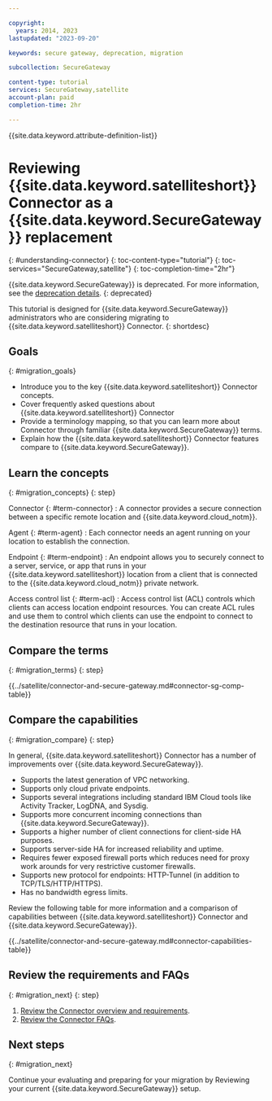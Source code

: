 ```yaml
---

copyright:
  years: 2014, 2023
lastupdated: "2023-09-20"

keywords: secure gateway, deprecation, migration

subcollection: SecureGateway

content-type: tutorial
services: SecureGateway,satellite
account-plan: paid
completion-time: 2hr

---
```


{{site.data.keyword.attribute-definition-list}}


# Reviewing {{site.data.keyword.satelliteshort}} Connector as a {{site.data.keyword.SecureGateway}} replacement
{: #understanding-connector}
{: toc-content-type="tutorial"}
{: toc-services="SecureGateway,satellite"}
{: toc-completion-time="2hr"}

{{site.data.keyword.SecureGateway}} is deprecated. For more information, see the [deprecation details](/docs/SecureGateway?topic=SecureGateway-deprecation).
{: deprecated}

This tutorial is designed for {{site.data.keyword.SecureGateway}} administrators who are considering migrating to {{site.data.keyword.satelliteshort}} Connector.
{: shortdesc}


## Goals
{: #migration_goals}


- Introduce you to the key {{site.data.keyword.satelliteshort}} Connector concepts.
- Cover frequently asked questions about {{site.data.keyword.satelliteshort}} Connector
- Provide a terminology mapping, so that you can learn more about Connector through familiar {{site.data.keyword.SecureGateway}} terms.
- Explain how the {{site.data.keyword.satelliteshort}} Connector features compare to {{site.data.keyword.SecureGateway}}.


## Learn the concepts
{: #migration_concepts}
{: step}



Connector {: #term-connector}
:   A connector provides a secure connection between a specific remote location and {{site.data.keyword.cloud_notm}}.
  
Agent {: #term-agent}
:   Each connector needs an agent running on your location to establish the connection.
  
Endpoint {: #term-endpoint}
:   An endpoint allows you to securely connect to a server, service, or app that runs in your {{site.data.keyword.satelliteshort}} location from a client that is connected to the {{site.data.keyword.cloud_notm}} private network.
  
Access control list {: #term-acl}
:   Access control list (ACL) controls which clients can access location endpoint resources. You can create ACL rules and use them to control which clients can use the endpoint to connect to the destination resource that runs in your location.

## Compare the terms
{: #migration_terms}
{: step}

{{../satellite/connector-and-secure-gateway.md#connector-sg-comp-table}}

## Compare the capabilities
{: #migration_compare}
{: step}

In general, {{site.data.keyword.satelliteshort}} Connector has a number of improvements over {{site.data.keyword.SecureGateway}}.

- Supports the latest generation of VPC networking.
- Supports only cloud private endpoints.
- Supports several integrations including standard IBM Cloud tools like Activity Tracker, LogDNA, and Sysdig.
- Supports more concurrent incoming connections than {{site.data.keyword.SecureGateway}}.
- Supports a higher number of client connections for client-side HA purposes.
- Supports server-side HA for increased reliability and uptime.
- Requires fewer exposed firewall ports which reduces need for proxy work arounds for very restrictive customer firewalls.
- Supports new protocol for endpoints: HTTP-Tunnel (in addition to TCP/TLS/HTTP/HTTPS).
- Has no bandwidth egress limits.

Review the following table for more information and a comparison of capabilities between {{site.data.keyword.satelliteshort}} Connector and {{site.data.keyword.SecureGateway}}.

{{../satellite/connector-and-secure-gateway.md#connector-capabilities-table}}


## Review the requirements and FAQs
{: #migration_next}
{: step}

1. [Review the Connector overview and requirements](/docs/satellite?topic=satellite-understand-connectors).
1. [Review the Connector FAQs](/docs/satellite?topic=satellite-connector-faq).



## Next steps
{: #migration_next}

Continue your evaluating and preparing for your migration by Reviewing your current {{site.data.keyword.SecureGateway}} setup.


